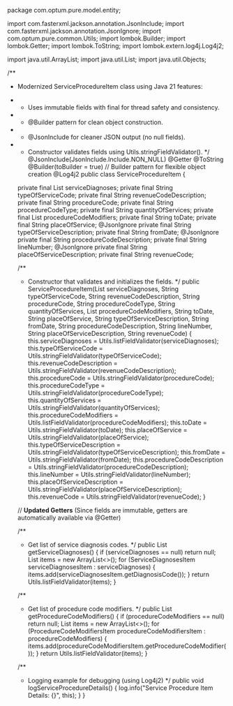 package com.optum.pure.model.entity;

import com.fasterxml.jackson.annotation.JsonInclude;
import com.fasterxml.jackson.annotation.JsonIgnore;
import com.optum.pure.common.Utils;
import lombok.Builder;
import lombok.Getter;
import lombok.ToString;
import lombok.extern.log4j.Log4j2;

import java.util.ArrayList;
import java.util.List;
import java.util.Objects;

/**
 * Modernized ServiceProcedureItem class using Java 21 features:
 * - Uses immutable fields with final for thread safety and consistency.
 * - @Builder pattern for clean object construction.
 * - @JsonInclude for cleaner JSON output (no null fields).
 * - Constructor validates fields using Utils.stringFieldValidator().
 */
@JsonInclude(JsonInclude.Include.NON_NULL)
@Getter
@ToString
@Builder(toBuilder = true) // Builder pattern for flexible object creation
@Log4j2
public class ServiceProcedureItem {

    private final List<ServiceDiagnosesItem> serviceDiagnoses;
    private final String typeOfServiceCode;
    private final String revenueCodeDescription;
    private final String procedureCode;
    private final String procedureCodeType;
    private final String quantityOfServices;
    private final List<ProcedureCodeModifiersItem> procedureCodeModifiers;
    private final String toDate;
    private final String placeOfService;
    @JsonIgnore
    private final String typeOfServiceDescription;
    private final String fromDate;
    @JsonIgnore
    private final String procedureCodeDescription;
    private final String lineNumber;
    @JsonIgnore
    private final String placeOfServiceDescription;
    private final String revenueCode;

    /**
     * Constructor that validates and initializes the fields.
     */
    public ServiceProcedureItem(List<ServiceDiagnosesItem> serviceDiagnoses, String typeOfServiceCode, String revenueCodeDescription,
                                String procedureCode, String procedureCodeType, String quantityOfServices, List<ProcedureCodeModifiersItem> procedureCodeModifiers,
                                String toDate, String placeOfService, String typeOfServiceDescription, String fromDate, String procedureCodeDescription,
                                String lineNumber, String placeOfServiceDescription, String revenueCode) {
        this.serviceDiagnoses = Utils.listFieldValidator(serviceDiagnoses);
        this.typeOfServiceCode = Utils.stringFieldValidator(typeOfServiceCode);
        this.revenueCodeDescription = Utils.stringFieldValidator(revenueCodeDescription);
        this.procedureCode = Utils.stringFieldValidator(procedureCode);
        this.procedureCodeType = Utils.stringFieldValidator(procedureCodeType);
        this.quantityOfServices = Utils.stringFieldValidator(quantityOfServices);
        this.procedureCodeModifiers = Utils.listFieldValidator(procedureCodeModifiers);
        this.toDate = Utils.stringFieldValidator(toDate);
        this.placeOfService = Utils.stringFieldValidator(placeOfService);
        this.typeOfServiceDescription = Utils.stringFieldValidator(typeOfServiceDescription);
        this.fromDate = Utils.stringFieldValidator(fromDate);
        this.procedureCodeDescription = Utils.stringFieldValidator(procedureCodeDescription);
        this.lineNumber = Utils.stringFieldValidator(lineNumber);
        this.placeOfServiceDescription = Utils.stringFieldValidator(placeOfServiceDescription);
        this.revenueCode = Utils.stringFieldValidator(revenueCode);
    }

    // **Updated Getters** (Since fields are immutable, getters are automatically available via @Getter)

    /**
     * Get list of service diagnosis codes.
     */
    public List<String> getServiceDiagnoses() {
        if (serviceDiagnoses == null) return null;
        List<String> items = new ArrayList<>();
        for (ServiceDiagnosesItem serviceDiagnosesItem : serviceDiagnoses) {
            items.add(serviceDiagnosesItem.getDiagnosisCode());
        }
        return Utils.listFieldValidator(items);
    }

    /**
     * Get list of procedure code modifiers.
     */
    public List<String> getProcedureCodeModifiers() {
        if (procedureCodeModifiers == null) return null;
        List<String> items = new ArrayList<>();
        for (ProcedureCodeModifiersItem procedureCodeModifiersItem : procedureCodeModifiers) {
            items.add(procedureCodeModifiersItem.getProcedureCodeModifier());
        }
        return Utils.listFieldValidator(items);
    }

    /**
     * Logging example for debugging (using Log4j2)
     */
    public void logServiceProcedureDetails() {
        log.info("Service Procedure Item Details: {}", this);
    }
}

